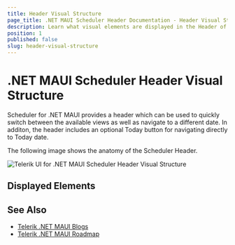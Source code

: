 ```yaml
---
title: Header Visual Structure
page_title: .NET MAUI Scheduler Header Documentation - Header Visual Structure
description: Learn what visual elements are displayed in the Header of the Telerik UI for .NET MAUI Scheduler , and see how these elements build the visual structure of header.
position: 1
published: false
slug: header-visual-structure
---
```


# .NET MAUI Scheduler Header Visual Structure

 Scheduler for .NET MAUI provides a header which can be used to quickly switch between the available views as well as navigate to a different date. In additon, the header includes an optional Today button for navigating directly to Today date.

The following image shows the anatomy of the Scheduler Header.

![Telerik UI for .NET MAUI Scheduler Header Visual Structure](images/)

## Displayed Elements





## See Also

- [Telerik .NET MAUI Blogs](https://www.telerik.com/blogs/mobile-net-maui)
- [Telerik .NET MAUI Roadmap](https://www.telerik.com/support/whats-new/maui-ui/roadmap)